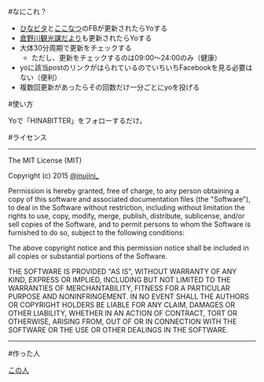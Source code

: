 #なにこれ？

* [ひなビタ](https://www.facebook.com/hinabitter)と[ここなつ](https://www.facebook.com/coconatsu5572)のFBが更新されたらYoする
* [倉野川観光課だより](http://p.eagate.573.jp/game/bemani/hinabita/p/kuranogawa/)も更新されたらYoする
* 大体30分周期で更新をチェックする
    * ただし、更新をチェックするのは09:00～24:00のみ（健康）
* yoに該当postのリンクがはられているのでいちいちFacebookを見る必要はない（便利）
* 複数回更新があったらその回数だけ一分ごとにyoを投げる

#使い方

Yoで「HINABITTER」をフォローするだけ。

#ライセンス

***
The MIT License (MIT)

Copyright (c) 2015 [@inujini_](https://twitter.com/inujini_)

Permission is hereby granted, free of charge, to any person obtaining a copy of
 this software and associated documentation files (the "Software"), to deal in
 the Software without restriction, including without limitation the rights to
 use, copy, modify, merge, publish, distribute, sublicense, and/or sell copies of
 the Software, and to permit persons to whom the Software is furnished to do so,
 subject to the following conditions:

The above copyright notice and this permission notice shall be included in all
 copies or substantial portions of the Software.

THE SOFTWARE IS PROVIDED "AS IS", WITHOUT WARRANTY OF ANY KIND, EXPRESS OR IMPLIED, INCLUDING BUT NOT LIMITED TO THE WARRANTIES OF MERCHANTABILITY, FITNESS FOR A PARTICULAR PURPOSE AND NONINFRINGEMENT. IN NO EVENT SHALL THE AUTHORS OR COPYRIGHT HOLDERS BE LIABLE FOR ANY CLAIM, DAMAGES OR OTHER LIABILITY, WHETHER IN AN ACTION OF CONTRACT, TORT OR OTHERWISE, ARISING FROM, OUT OF OR IN CONNECTION WITH THE SOFTWARE OR THE USE OR OTHER DEALINGS IN THE SOFTWARE. 
***

#作った人

[この人](https://twitter.com/inujini_)